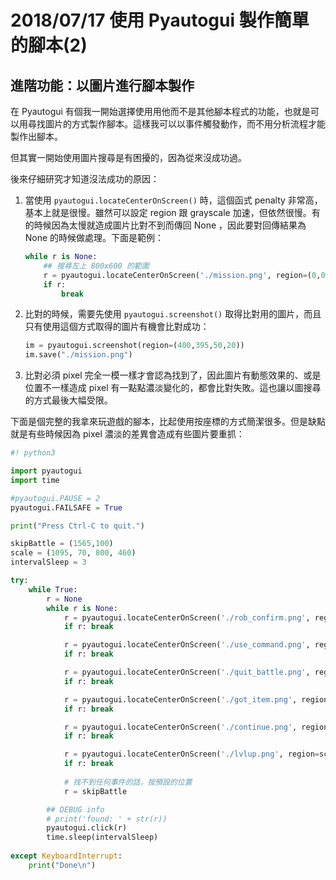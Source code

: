 # 2018/07/17 使用 Pyautogui 製作簡單的腳本(2)

## 進階功能：以圖片進行腳本製作

在 Pyautogui 有個我一開始選擇使用用他而不是其他腳本程式的功能，也就是可以用尋找圖片的方式製作腳本。這樣我可以以事件觸發動作，而不用分析流程才能製作出腳本。

但其實一開始使用圖片搜尋是有困擾的，因為從來沒成功過。

後來仔細研究才知道沒法成功的原因：

1. 當使用 ``pyautogui.locateCenterOnScreen()`` 時，這個函式 penalty 非常高，基本上就是很慢。雖然可以設定 region 跟 grayscale 加速，但依然很慢。有的時候因為太慢就造成圖片比對不到而傳回 None ，因此要對回傳結果為 None 的時候做處理。下面是範例：
	```python
	while r is None:
		## 搜尋左上 800x600 的範圍
		r = pyautogui.locateCenterOnScreen('./mission.png', region=(0,0,800,600)) 
    	if r:
        	break
	```
1. 比對的時候，需要先使用 ``pyautogui.screenshot()`` 取得比對用的圖片，而且只有使用這個方式取得的圖片有機會比對成功：
	```python
    im = pyautogui.screenshot(region=(400,395,50,20))
    im.save("./mission.png")	
	```
1. 比對必須 pixel 完全一模一樣才會認為找到了，因此圖片有動態效果的、或是位置不一樣造成 pixel 有一點點濃淡變化的，都會比對失敗。這也讓以圖搜尋的方式最後大幅受限。


下面是個完整的我拿來玩遊戲的腳本，比起使用按座標的方式簡潔很多。但是缺點就是有些時候因為 pixel 濃淡的差異會造成有些圖片要重抓：

```python
#! python3

import pyautogui
import time

#pyautogui.PAUSE = 2
pyautogui.FAILSAFE = True

print("Press Ctrl-C to quit.")

skipBattle = (1565,100)
scale = (1095, 70, 800, 460)
intervalSleep = 3

try:
    while True:
        r = None
        while r is None:
            r = pyautogui.locateCenterOnScreen('./rob_confirm.png', region=scale)
            if r: break

            r = pyautogui.locateCenterOnScreen('./use_command.png', region=scale)
            if r: break

            r = pyautogui.locateCenterOnScreen('./quit_battle.png', region=scale)
            if r: break

            r = pyautogui.locateCenterOnScreen('./got_item.png', region=scale)
            if r: break

            r = pyautogui.locateCenterOnScreen('./continue.png', region=scale)
            if r: break

            r = pyautogui.locateCenterOnScreen('./lvlup.png', region=scale)
            if r: break
          
		    # 找不到任何事件的話，按預設的位置
            r = skipBattle

        ## DEBUG info
		# print('found: ' + str(r))
        pyautogui.click(r)
        time.sleep(intervalSleep)
             
except KeyboardInterrupt:
    print("Done\n")
```

